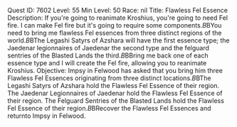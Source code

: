Quest ID: 7602
Level: 55
Min Level: 50
Race: nil
Title: Flawless Fel Essence
Description: If you're going to reanimate Kroshius, you're going to need Fel fire. I can make Fel fire but it's going to require some components.$B$BYou need to bring me flawless Fel essences from three distinct regions of the world.$B$BThe Legashi Satyrs of Azshara will have the first essence type; the Jaedenar legionnaires of Jaedenar the second type and the felguard sentries of the Blasted Lands the third.$B$BBring me back one of each essence type and I will create the Fel fire, allowing you to reanimate Kroshius.
Objective: Impsy in Felwood has asked that you bring him three Flawless Fel Essences originating from three distinct locations.$B$BThe Legashi Satyrs of Azshara hold the Flawless Fel Essence of their region. The Jaedenar Legionnaires of Jaedenar hold the Flawless Fel Essence of their region. The Felguard Sentries of the Blasted Lands hold the Flawless Fel Essence of their region.$B$BRecover the Flawless Fel Essences and returnto Impsy in Felwood.
